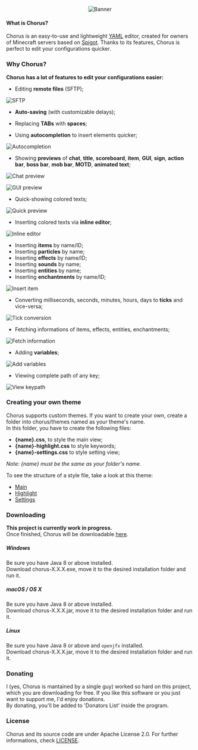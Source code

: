 <p align="center">
  <img src="https://i.imgur.com/4FyinoS.png" alt="Banner" />
</p>

#### What is Chorus?
Chorus is an easy-to-use and lightweight [YAML](http://yaml.org/) editor, created for owners of Minecraft servers based on [Spigot](https://spigotmc.org).
Thanks to its features, Chorus is perfect to edit your configurations quicker. 

### Why Chorus?
**Chorus has a lot of features to edit your configurations easier:**   
   
   
* Editing **remote files** (SFTP);

![SFTP](https://i.imgur.com/VKvmhNi.png)
   
   
* **Auto-saving** (with customizable delays);
   
   
* Replacing **TABs** with **spaces**;
   
   
* Using **autocompletion** to insert elements quicker;
   
![Autocompletion](https://i.imgur.com/oSIsIRW.png)
   
   
* Showing **previews** of **chat**, **title**, **scoreboard**, **item**, **GUI**, **sign**, **action bar**, **boss bar**, **mob bar**, **MOTD**, **animated text**;   
   
![Chat preview](https://i.imgur.com/Hnn2J7n.png)   

![GUI preview](https://i.imgur.com/ENLn206.png)   
   
* Quick-showing colored texts;   
    
![Quick preview](https://i.imgur.com/Za6T9cF.png)   
   
   
* Inserting colored texts via **inline editor**;  
    
![Inline editor](https://i.imgur.com/coRGKGt.png)   
   
   
* Inserting **items** by name/ID;
* Inserting **particles** by name;
* Inserting **effects** by name/ID;
* Inserting **sounds** by name;
* Inserting **entities** by name;
* Inserting **enchantments** by name/ID;   
   
![Insert item](https://i.imgur.com/TbRM1L9.png)   

   
* Converting milliseconds, seconds, minutes, hours, days to **ticks** and vice-versa;
      
![Tick conversion](https://i.imgur.com/o8pQhmJ.png)   

   
* Fetching informations of items, effects, entities, enchantments;   
   
![Fetch information](https://i.imgur.com/ak2YgNI.png)   


* Adding **variables**;   
   
![Add variables](https://i.imgur.com/XT9xVOi.png)  
 
   
* Viewing complete path of any key;   
   
![View keypath](https://i.imgur.com/hVukn96.png)   

   

### Creating your own theme
Chorus supports custom themes. If you want to create your own, create a folder into chorus/themes named as your theme's name.   
In this folder, you have to create the following files:
* **{name}.css**, to style the main view;    
* **{name}-highlight.css** to style keywords;    
* **{name}-settings.css** to style setting view;    

_Note: {name} must be the same as your folder's name._

To see the structure of a style file, take a look at this theme:   
* [Main](https://github.com/iAmGio/chorus/blob/master/src/assets/styles/light.css)       
* [Highlight](https://github.com/iAmGio/chorus/blob/master/src/assets/styles/light-highlight.css)    
* [Settings](https://github.com/iAmGio/chorus/blob/master/src/assets/styles/light-settings.css)

### Downloading
**This project is currently work in progress.**  
Once finished, Chorus will be downloadable [here](https://github.com/iAmGio/chorus/releases).

##### Windows
Be sure you have Java 8 or above installed.   
Download chorus-X.X.X.exe, move it to the desired installation folder and run it.  

##### macOS / OS X
Be sure you have Java 8 or above installed.  
Download chorus-X.X.X.jar, move it to the desired installation folder and run it.

##### Linux
Be sure you have Java 8 or above and `openjfx` installed.  
Download chorus-X.X.X.jar, move it to the desired installation folder and run it.  



### Donating
I (yes, Chorus is mantained by a single guy) worked so hard on this project, which you are downloading for free. If you like this software or you just want to support me, I'd enjoy donations.     
By donating, you'll be added to 'Donators List' inside the program.

### License
Chorus and its source code are under Apache License 2.0. For further informations, check [LICENSE](https://github.com/iAmGio/chorus/blob/master/LICENSE).